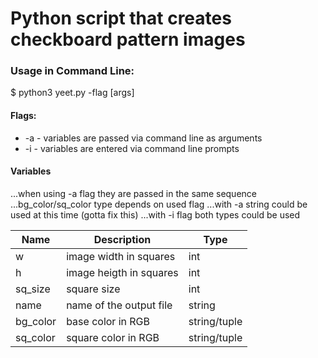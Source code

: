 # Python script that creates checkboard pattern images

### Usage in Command Line:
$ python3 yeet.py -flag [args]

#### Flags: 
* -a - variables are passed via command line as arguments
* -i - variables are entered via command line prompts

#### Variables

...when using -a flag they are passed in the same sequence
...bg_color/sq_color type depends on used flag
...with -a string could be used at this time (gotta fix this)
...with -i flag both types could be used 

Name 	 | Description 				 | Type
---------|---------------------------|-------
w        |   image width in squares  | int
h        |   image heigth in squares | int
sq_size  |   square size 			 | int
name     |   name of the output file | string
bg_color |   base color in RGB		 | string/tuple
sq_color |   square color in RGB	 | string/tuple

